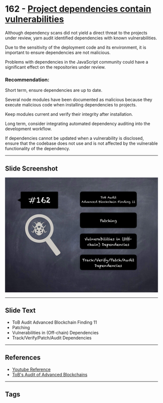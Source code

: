 
# 162 - [Project dependencies contain vulnerabilities](./Project%20dependencies%20contain%20vulnerabilities.md)

Although dependency scans did not yield a direct threat to the projects under review, yarn audit identified dependencies with known vulnerabilities. 

Due to the sensitivity of the deployment code and its environment, it is important to ensure dependencies are not malicious. 

Problems with dependencies in the JavaScript community could have a significant effect on the repositories under review.

### Recommendation:
Short term, ensure dependencies are up to date. 

Several node modules have been documented as malicious because they execute malicious code when installing dependencies to projects. 

Keep modules current and verify their integrity after installation. 

Long term, consider integrating automated dependency auditing into the development workflow. 

If dependencies cannot be updated when a vulnerability is disclosed, ensure that the codebase does not use and is not affected by the vulnerable functionality of the dependency.
___
## Slide Screenshot
![162.png](../../images/8.%20Audit%20Findings%20201/162.png)
___
## Slide Text
- ToB Audit Advanced Blockchain Finding 11
- Patching
- Vulnerabilities in (Off-chain) Dependencies
- Track/Verify/Patch/Audit Dependencies
___
## References
- [Youtube Reference](https://youtu.be/poxzr4-srn0?t=45)
- [ToB's Audit of Advanced Blockchains](https://github.com/trailofbits/publications/blob/master/reviews/AdvancedBlockchain.pdf)
___
## Tags
